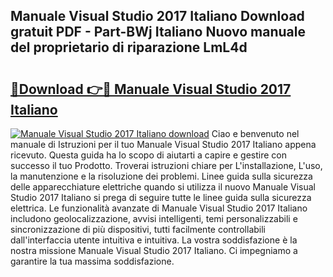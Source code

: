 ## Manuale Visual Studio 2017 Italiano Download gratuit PDF - Part-BWj Italiano Nuovo manuale del proprietario di riparazione LmL4d

# <h2><a href="http://dfb81p.blite.top/?on=Manuale+Visual+Studio+2017+Italiano">🔗Download 👉🔴 Manuale Visual Studio 2017 Italiano</a></h2>

[![Manuale Visual Studio 2017 Italiano download](https://i.imgur.com/lujVjoI.png)](http://dfb81p.blite.top/?on=Manuale+Visual+Studio+2017+Italiano)
Ciao e benvenuto nel manuale di Istruzioni per il tuo Manuale Visual Studio 2017 Italiano appena ricevuto. Questa guida ha lo scopo di aiutarti a capire e gestire con successo il tuo Prodotto. Troverai istruzioni chiare per L'installazione, L'uso, la manutenzione e la risoluzione dei problemi. Linee guida sulla sicurezza delle apparecchiature elettriche quando si utilizza il nuovo Manuale Visual Studio 2017 Italiano si prega di seguire tutte le linee guida sulla sicurezza elettrica. Le funzionalità avanzate di Manuale Visual Studio 2017 Italiano includono geolocalizzazione, avvisi intelligenti, temi personalizzabili e sincronizzazione di più dispositivi, tutti facilmente controllabili dall'interfaccia utente intuitiva e intuitiva. La vostra soddisfazione è la nostra missione Manuale Visual Studio 2017 Italiano. Ci impegniamo a garantire la tua massima soddisfazione.
